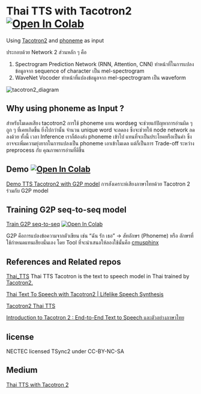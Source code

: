 # Thai TTS with Tacotron2  [![Open In Colab](https://colab.research.google.com/assets/colab-badge.svg)](https://colab.research.google.com/drive/1k4UZ5fk3-6lHbXjnaZ2urJ9UvUGTeyNP?usp=sharing)
 Using [Tacotron2](https://github.com/NVIDIA/tacotron2) and [phoneme](https://medium.com/@pawito236/thai-g2p-seq-to-seq-a1eb96c3be18) as input
 
 ประกอบด้วย Network 2 ส่วนหลัก ๆ คือ
 1. Spectrogram Prediction Network (RNN, Attention, CNN) ทำหน้าที่ในการแปลงข้อมูลจาก sequence of character เป็น mel-spectrogram
 2. WaveNet Vocoder ทำหน้าที่แปลงข้อมูลจาก mel-spectrogram เป็น waveform

![tacotron2_diagram](https://user-images.githubusercontent.com/44425803/163366868-1b4bcfec-4057-4b6a-85d5-57657b42b41a.png)

## Why using phoneme as Input ?
สำหรับโมเดลเสียง tacotron2 การใช้ phoneme แทน wordseg จะช่วยแก้ปัญหาการอ่านผิด ๆ ถูก ๆ ที่เคยเกิดขึ้น ยิ่งไปกว่านั้น จำนวน unique word จะลดลง ซึ่งจะช่วยให้ node network ลดลงด้วย
ทั้งนี้ เวลา Inference เราก็ต้องส่ง phoneme เข้าไป แทนที่จะเป็นประโยคหรือเป็นคำ ซึ่งอาจจะเพิ่มความยุ่งยากในการแปลงเป็น phoneme เอาเข้าโมเดล แต่ก็เป็นการ Trade-off ระหว่าง preprocess กับ คุณภาพการอ่านที่ดีขึ้น

## Demo [![Open In Colab](https://colab.research.google.com/assets/colab-badge.svg)](https://colab.research.google.com/drive/1pHSM8ZsYHsbXKvd0lE4RWI-61iFV8cR7?usp=sharing)
[Demo TTS Tacotron2 with G2P model](https://medium.com/@pawito236/demo-tts-tacotron2-with-g2p-model-e4006fc831ba) การสังเคราะห์เสียงภาษาไทยด้วย Tacotron 2 ร่วมกับ G2P model

## Training G2P seq-to-seq model
[Train G2P seq-to-seq](https://medium.com/@pawito236/thai-g2p-seq-to-seq-a1eb96c3be18)  [![Open In Colab](https://colab.research.google.com/assets/colab-badge.svg)](https://colab.research.google.com/drive/1qmJMbBn0Yp0-Sakej3ADDdWZKVmINCfY?usp=sharing)

G2P คือการแปลงข้อความจากตัวเขียน เช่น “ฉัน รัก เธอ” → สัทอักษร (Phoneme) หรือ อักษรที่ใช้กำหนดแทนเสียงนั่นเอง โดย Tool ที่จะนำเสนอให้ลองใช้นั้นคือ [cmusphinx](https://github.com/cmusphinx/g2p-seq2seq)

## References and Related repos
[Thai_TTS](https://github.com/Prim9000/Thai_TTS) Thai TTS Tacotron is the text to speech model in Thai trained by [Tacotron2.](https://github.com/NVIDIA/tacotron2)

[Thai Text To Speech with Tacotron2 | Lifelike Speech Synthesis](https://prim9000.medium.com/lifelike-speech-synthesis-thai-text-to-speech-with-tacotron2-24460af0b33e)

[Tacotron2 Thai TTS](https://medium.com/nectec/tacotron2-thai-tts-b5d26a015465)

[Introduction to Tacotron 2 : End-to-End Text to Speech และตัวอย่างภาษาไทย](https://insight.avantis.finance/tacotron-2-%E0%B8%8A%E0%B8%B4%E0%B8%94%E0%B9%83%E0%B8%99%E0%B9%80%E0%B8%A5%E0%B8%A2%E0%B9%80%E0%B8%9E%E0%B9%88-9c35fb6a6227)

## license
NECTEC licensed TSync2 under CC-BY-NC-SA

## Medium
[Thai TTS with Tacotron 2](https://medium.com/@pawito236/tacotron-2-thai-tts-with-phoneme-82264fd71549)
